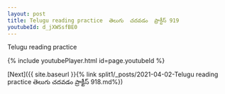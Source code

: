 ```yaml
---
layout: post
title: Telugu reading practice  తెలుగు  చదవడం  ప్రాక్టీస్ 919
youtubeId: d_jXWSsfBE0
---
```

 
 
Telugu reading practice
 
 
 
 
 


{% include youtubePlayer.html id=page.youtubeId %}
 
[Next]({{ site.baseurl }}{% link  split1/_posts/2021-04-02-Telugu reading practice  తెలుగు  చదవడం  ప్రాక్టీస్ 918.md%})
 
